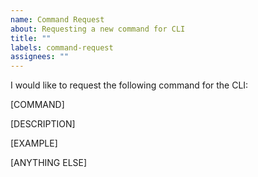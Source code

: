 ```yaml
---
name: Command Request
about: Requesting a new command for CLI
title: ""
labels: command-request
assignees: ""
---
```


I would like to request the following command for the CLI:

[COMMAND]

[DESCRIPTION]

[EXAMPLE]

[ANYTHING ELSE]
